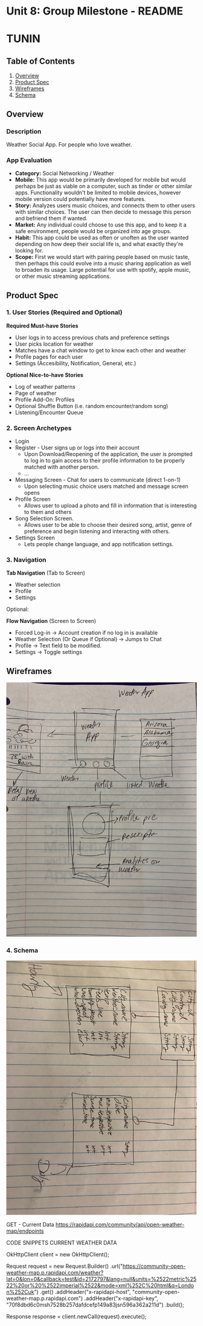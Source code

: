 Unit 8: Group Milestone - README
===



# TUNIN

## Table of Contents
1. [Overview](#Overview)
2. [Product Spec](#Product-Spec)
3. [Wireframes](#Wireframes)
4. [Schema](#Schema)

## Overview
### Description
Weather Social App. For people who love weather.

### App Evaluation
- **Category:** Social Networking / Weather
- **Mobile:** This app would be primarily developed for mobile but would perhaps be just as viable on a computer, such as tinder or other similar apps. Functionality wouldn't be limited to mobile devices, however mobile version could potentially have more features.
- **Story:** Analyzes users music choices, and connects them to other users with similar choices. The user can then decide to message this person and befriend them if wanted.
- **Market:** Any individual could choose to use this app, and to keep it a safe environment, people would be organized into age groups.
- **Habit:** This app could be used as often or unoften as the user wanted depending on how deep their social life is, and what exactly they're looking for.
- **Scope:** First we would start with pairing people based on music taste, then perhaps this could evolve into a music sharing application as well to broaden its usage. Large potential for use with spotify, apple music, or other music streaming applications.

## Product Spec
### 1. User Stories (Required and Optional)

**Required Must-have Stories**

* User logs in to access previous chats and preference settings
* User picks location for weather
* Matches have a chat window to get to know each other and weather
* Profile pages for each user
* Settings (Accesibility, Notification, General, etc.)

**Optional Nice-to-have Stories**

* Log of weather patterns
* Page of weather 
* Profile Add-On: Profiles
* Optional Shuffle Button (i.e. random encounter/random song)
* Listening/Encounter Queue

### 2. Screen Archetypes

* Login 
* Register - User signs up or logs into their account
   * Upon Download/Reopening of the application, the user is prompted to log in to gain access to their profile information to be properly matched with another person. 
   * ...
* Messaging Screen - Chat for users to communicate (direct 1-on-1)
   * Upon selecting music choice users matched and message screen opens
* Profile Screen 
   * Allows user to upload a photo and fill in information that is interesting to them and others
* Song Selection Screen.
   * Allows user to be able to choose their desired song, artist, genre of preference and begin listening and interacting with others.
* Settings Screen
   * Lets people change language, and app notification settings.

### 3. Navigation

**Tab Navigation** (Tab to Screen)

* Weather selection
* Profile
* Settings

Optional:

**Flow Navigation** (Screen to Screen)
* Forced Log-in -> Account creation if no log in is available
* Weather Selection (Or Queue if Optional) -> Jumps to Chat
* Profile -> Text field to be modified. 
* Settings -> Toggle settings

## Wireframes
<img src="Weather.jpg" width=800><br>

### 4. Schema
<img src="schema.JPG" width=800><br>

GET - Current Data
https://rapidapi.com/community/api/open-weather-map/endpoints

CODE SNIPPETS
CURRENT WEATHER DATA 

OkHttpClient client = new OkHttpClient();

Request request = new Request.Builder()
	.url("https://community-open-weather-map.p.rapidapi.com/weather?lat=0&lon=0&callback=test&id=2172797&lang=null&units=%2522metric%2522%20or%20%2522imperial%2522&mode=xml%252C%20html&q=London%252Cuk")
	.get()
	.addHeader("x-rapidapi-host", "community-open-weather-map.p.rapidapi.com")
	.addHeader("x-rapidapi-key", "70f8dbd6c0msh7528b257dafdcefp149a83jsn596a362a211d")
	.build();

Response response = client.newCall(request).execute();




